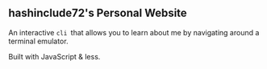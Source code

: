 ## hashinclude72's Personal Website

An interactive `cli `that allows you to learn about me by navigating around a terminal emulator.

Built with JavaScript & less.